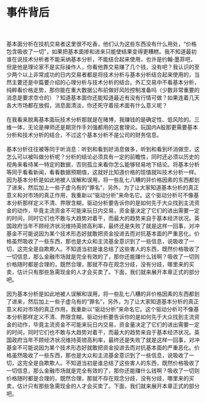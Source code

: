 # 事件背后
<br/>
<br/>
基本面分析在技机交易者这里很不吃香，他们认为这些东西没有什么用处，“价格包含吸收了一切”，如果把基本面掺和进来只能使结果变得更糟糕。我不知道最初谁在说技术分析者不能采纳基本分析，不能结合起来使用，也许是约翰·墨菲吧，但是他是理论家不是实际操作人，你看他靠交易赚了几个钱，没有吧？我认识的至少两个以上非常成功的日内交易者都是将技术分析与基本分析结合起来使用的，当然主要还是中篇要介绍的心理分析与技术分析的结合。外汇交易中不看基本分析，纯粹看价格走势，那你能在重大数据公布前做好风险控制准备吗（少数非常重要的消息是要求空仓的）？知道基本面你还能知道最近有没有行情可做？如果连着几天各大市场都在放假，消息面清淡，你还死守着技术面有什么意义呢？
<br/>
<br/>
在我看来脱离基本面玩技术分析那就是在赌博，我赚钱的是确定性、低风险的。三维一体，无论是禅师还是期货作手刘强都用的这套理论。玩国内A股那更需要基本分析和技术分析的结合，不过这个基本分析不是公司的财务信息。
<br/>
<br/>
基本分析往往被等同于听消息：听到和看到好消息做多，听到和看到坏消做空，这怎么可以被叫做分析呢？分析的结论必须具有一定的前瞻性，同时还必须以历史的视角来看待某一特定的数据，否则孤立来看你怎么能够轻易地下结论。将基本分析等同于看看新闻，看看数据预期值，这就好比知道价格的现值就叫技术分析一样。因为基本分析是如此地被人误解和误用，将一些乱七八糟的非价格因素的东西都划了进来，然后加上一些子虚乌有的“罪名”，另外，为了让大家知道基本分析的真正意义和对市场的真正作用，我重新以“驱动分析”来命名它。这个驱动分析可不像基本分析那样定义不清、界限含糊，驱动分析要告诉你的是如何先于大众找到主流资金的动作，毕竟主流资金不可能来玩日内交易，资金量决定了它们的进出需要一定的时间，同时它们也不敢与大趋势对着干，而最大的趋势来自于基本经济状况。英国政府当年不顾经济状况维持英镑高利率，最终还是失败了就是这样一回事，对冲基金不可能说因为某个技术形态好就敢把资金投进去而对抗基本面的严重恶化。价格虽然吸收了一些东西，那也是大众和主流基金意识到了一些信息，说吸收了一切，这完全是自欺欺人。不知道当初是谁总结了这些害人的东西，既然价格吸收了一切信息，那么金融市场就是完全有效的了，那你还能赚什么钱啊？吸收了一切则价格随时都是合理的，既然合理，那就不存在观念分歧，没有分歧，哪里来的买卖，估计只有那些急需现金的人才会买卖了。下面，我们就来展开本章正式的部分吧。
<br/>
<br/>
因为基本分析是如此地被人误解和误用，将一些乱七八糟的非价格因素的东西都划了进来，然后加上一些子虚乌有的“罪名”，另外，为了让大家知道基本分析的真正意义和对市场的真正作用，我重新以“驱动分析”来命名它。这个驱动分析可不像基本分析那样定义不清、界限含糊，驱动分析要告诉你的是如何先于大众找到主流资金的动作，毕竟主流资金不可能来玩日内交易，资金量决定了它们的进出需要一定的时间，同时它们也不敢与大趋势对着干，而最大的趋势来自于基本经济状况。英国政府当年不顾经济状况维持英镑高利率，最终还是失败了就是这样一回事，对冲基金不可能说因为某个技术形态好就敢把资金投进去而对抗基本面的严重恶化。价格虽然吸收了一些东西，那也是大众和主流基金意识到了一些信息，说吸收了一切，这完全是自欺欺人。不知道当初是谁总结了这些害人的东西，既然价格吸收了一切信息，那么金融市场就是完全有效的了，那你还能赚什么钱啊？吸收了一切则价格随时都是合理的，既然合理，那就不存在观念分歧，没有分歧，哪里来的买卖，估计只有那些急需现金的人才会买卖了。下面，我们就来展开本章正式的部分吧。
<br/>
<br/>
